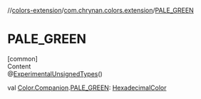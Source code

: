 //[colors-extension](../../index.md)/[com.chrynan.colors.extension](index.md)/[PALE_GREEN](-p-a-l-e_-g-r-e-e-n.md)



# PALE_GREEN  
[common]  
Content  
@[ExperimentalUnsignedTypes](https://kotlinlang.org/api/latest/jvm/stdlib/kotlin/-experimental-unsigned-types/index.html)()  
  
val [Color.Companion](../../../colors-core/colors-core/com.chrynan.colors/-color/-companion/index.md).[PALE_GREEN](-p-a-l-e_-g-r-e-e-n.md): [HexadecimalColor](../../../colors-core/colors-core/com.chrynan.colors/-hexadecimal-color/index.md)  



